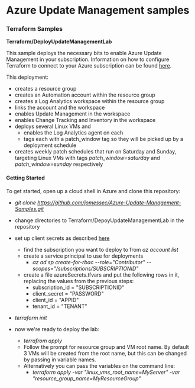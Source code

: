 # Azure Update Management samples

### Terraform Samples
**Terraform/DeployUpdateManagementLab**

This sample deploys the necessary bits to enable Azure Update Management in your subscription. Information on how to configure Terraform to connect to your Azure subscription can be found [here](https://www.terraform.io/docs/providers/azurerm/auth/service_principal_client_secret.html).

This deployment:

 * creates a resource group
 * creates an Automation account within the resource group
 * creates a Log Analytics workspace within the resource group
 * links the account and the workspace
 * enables Update Management in the workspace
 * enables Change Tracking and Inventory in the workspace
 * deploys several Linux VMs and
    * enables the Log Analytics agent on each
    * tags each with a patch_window tag so they will be picked up by a deployment schedule
 * creates weekly patch schedules that run on Saturday and Sunday, targeting Linux VMs with tags _patch_window=saturday_ and _patch_window=sunday_ respectively
 
#### Getting Started
 To get started, open up a cloud shell in Azure and clone this repository:
* *git clone https://github.com/jomessec/Azure-Update-Management-Samples.git*
* change directories to Terraform/DepoyUpdateManagementLab in the repository
* set up client secrets as described [here](https://www.terraform.io/docs/providers/azurerm/auth/service_principal_client_secret.html)
   * find the subscription you want to deploy to from *az account list*
   * create a service principal to use for deployments
      * *az ad sp create-for-rbac --role="Contributor" --scopes="/subscriptions/SUBSCRIPTIONID"*
   * create a file azureSecrets.tfvars and put the following rows in it, replacing the values from the previous steps:
      * subscription_id = "SUBSCRIPTIONID"
      * client_secret       = "PASSWORD"
      * client_id           = "APPID"
      * tenant_id           = "TENANT"

* *terraform init*
* now we're ready to deploy the lab:
   * *terrafrom apply*
   * Follow the prompt for resource group and VM root name. By default 3 VMs will be created from the root name, but this can be changed by passing in variable names.
   * Alternatively you can pass the variables on the command line:
      * *terraform apply -var "linux_vms_root_name=MyServer" -var "resource_group_name=MyResourceGroup"*
